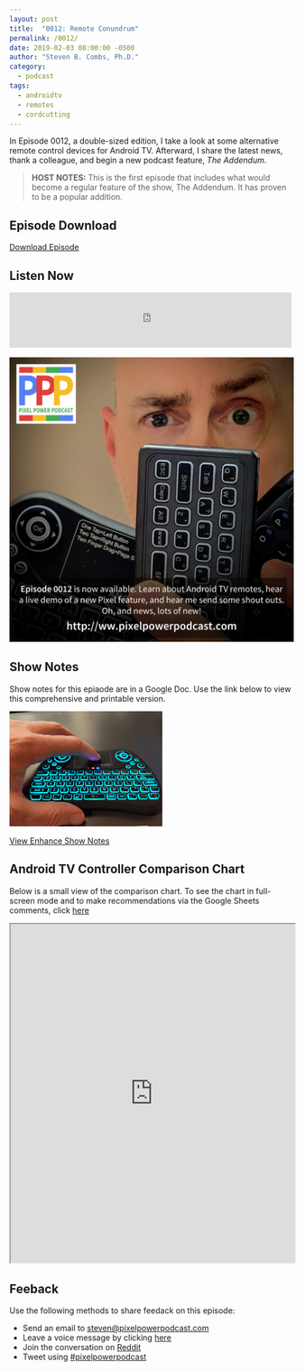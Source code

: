 ```yaml
---
layout: post
title:  "0012: Remote Conundrum"
permalink: /0012/
date: 2019-02-03 08:00:00 -0500
author: "Steven B. Combs, Ph.D."
category:
  - podcast
tags:
  - androidtv
  - remotes
  - cordcutting 
---
```


In Episode 0012, a double-sized edition, I take a look at some alternative remote control devices for Android TV. Afterward, I share the latest news, thank a colleague, and begin a new podcast feature, _The Addendum_.

> **HOST NOTES:** This is the first episode that includes what would become a regular feature of the show, The Addendum. It has proven to be a popular addition.

## Episode Download

[Download Episode](https://s3-us-west-2.amazonaws.com/anchor-audio-bank/production/2019-1-8/9738327-44100-1-8f6a5ad21adbb.mp3)

## Listen Now

<p><iframe src="https://anchor.fm/pixelpowerpodcast/embed/episodes/0012-Remote-Conundrum-e35f73" height="98px" width="500px" frameborder="0" scrolling="no"></iframe></p>

![Episode Album Art](/images/album-art/2019/0012.png)

## Show Notes

Show notes for this epiaode are in a Google Doc. Use the link below to view this comprehensive and printable version.

![Android TV Keyboard](/images/posts/2019-02-03-0012.gif)

[View Enhance Show Notes](https://docs.google.com/document/d/1obtZ4-CMhle4_fRaXKO9a7cD49nSC5GBl03BPYQLJ6g/edit?usp=sharing)

## Android TV Controller Comparison Chart

Below is a small view of the comparison chart. To see the chart in full-screen mode and to make recommendations via the Google Sheets comments, click [here](https://docs.google.com/spreadsheets/d/1F1QiZ)

<p><iframe src="https://docs.google.com/spreadsheets/d/e/2PACX-1vSqQ3_jz71RQ3NQe2qOL3gSx9SNH5shUyFTifVlAMjUZSPMQClkVRoDok_-GGgxOpnGams0e5wqX9Ly/pubhtml?gid=0&amp;single=true&amp;widget=true&amp;headers=false" width="100%" height="600px"></iframe></p>

## Feeback

Use the following methods to share feedack on this episode:

* Send an email to <steven@pixelpowerpodcast.com>
* Leave a voice message by clicking [here](https://anchor.fm/pixelpowerpodcast/message)
* Join the conversation on [Reddit](https://www.reddit.com/r/pixelpowerpodcast/)
* Tweet using [#pixelpowerpodcast](https://twitter.com/search?q=%23pixelpowerpodcast&src=typed_query)
